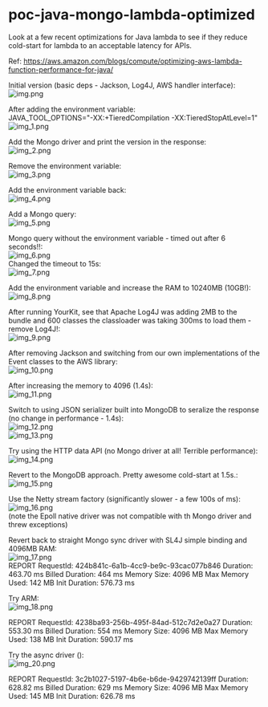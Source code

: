 # poc-java-mongo-lambda-optimized
Look at a few recent optimizations for Java lambda to see if they reduce cold-start for lambda to an acceptable latency for APIs.

Ref: https://aws.amazon.com/blogs/compute/optimizing-aws-lambda-function-performance-for-java/  

Initial version (basic deps - Jackson, Log4J, AWS handler interface):  
![img.png](img.png)

After adding the environment variable:  
JAVA_TOOL_OPTIONS="-XX:+TieredCompilation -XX:TieredStopAtLevel=1"  
![img_1.png](img_1.png)

Add the Mongo driver and print the version in the response:  
![img_2.png](img_2.png)

Remove the environment variable:  
![img_3.png](img_3.png)

Add the environment variable back:  
![img_4.png](img_4.png)

Add a Mongo query:  
![img_5.png](img_5.png)

Mongo query without the environment variable - timed out after 6 seconds!!:  
![img_6.png](img_6.png)  
Changed the timeout to 15s:  
![img_7.png](img_7.png)

Add the environment variable and increase the RAM to 10240MB (10GB!):  
![img_8.png](img_8.png)

After running YourKit, see that Apache Log4J was adding 2MB to the bundle and 600 classes the classloader was taking 300ms to load them - remove Log4J!:  
![img_9.png](img_9.png)

After removing Jackson and switching from our own implementations of the Event classes to the AWS library:    
![img_10.png](img_10.png)

After increasing the memory to 4096 (1.4s):  
![img_11.png](img_11.png)

Switch to using JSON serializer built into MongoDB to seralize the response (no change in performance - 1.4s):  
![img_12.png](img_12.png)    
![img_13.png](img_13.png)  

Try using the HTTP data API (no Mongo driver at all! Terrible performance):  
![img_14.png](img_14.png)

Revert to the MongoDB approach. Pretty awesome cold-start at 1.5s.:  
![img_15.png](img_15.png)

Use the Netty stream factory (significantly slower - a few 100s of ms):  
![img_16.png](img_16.png)  
(note the Epoll native driver was not compatible with th Mongo driver and threw exceptions)  

Revert back to straight Mongo sync driver with SL4J simple binding and 4096MB RAM:  
![img_17.png](img_17.png)  
REPORT RequestId: 424b841c-6a1b-4cc9-be9c-93cac077b846	Duration: 463.70 ms	Billed Duration: 464 ms	Memory Size: 4096 MB	Max Memory Used: 142 MB	Init Duration: 576.73 ms

Try ARM:  
![img_18.png](img_18.png)  

REPORT RequestId: 4238ba93-256b-495f-84ad-512c7d2e0a27	Duration: 553.30 ms	Billed Duration: 554 ms	Memory Size: 4096 MB	Max Memory Used: 138 MB	Init Duration: 590.17 ms

Try the async driver ():  
![img_20.png](img_20.png)  

REPORT RequestId: 3c2b1027-5197-4b6e-b6de-9429742139ff	Duration: 628.82 ms	Billed Duration: 629 ms	Memory Size: 4096 MB	Max Memory Used: 145 MB	Init Duration: 626.78 ms  

